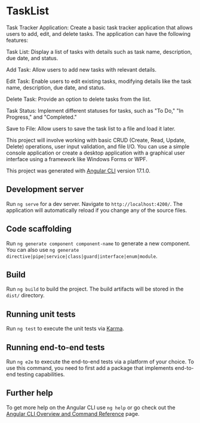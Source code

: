 # TaskList

Task Tracker Application:
Create a basic task tracker application that allows users to add, edit, and delete tasks. The application can have the following features:

Task List: Display a list of tasks with details such as task name, description, due date, and status.

Add Task: Allow users to add new tasks with relevant details.

Edit Task: Enable users to edit existing tasks, modifying details like the task name, description, due date, and status.

Delete Task: Provide an option to delete tasks from the list.

Task Status: Implement different statuses for tasks, such as "To Do," "In Progress," and "Completed."

Save to File: Allow users to save the task list to a file and load it later.

This project will involve working with basic CRUD (Create, Read, Update, Delete) operations, user input validation, and file I/O. You can use a simple console application or create a desktop application with a graphical user interface using a framework like Windows Forms or WPF.

This project was generated with [Angular CLI](https://github.com/angular/angular-cli) version 17.1.0.

## Development server

Run `ng serve` for a dev server. Navigate to `http://localhost:4200/`. The application will automatically reload if you change any of the source files.

## Code scaffolding

Run `ng generate component component-name` to generate a new component. You can also use `ng generate directive|pipe|service|class|guard|interface|enum|module`.

## Build

Run `ng build` to build the project. The build artifacts will be stored in the `dist/` directory.

## Running unit tests

Run `ng test` to execute the unit tests via [Karma](https://karma-runner.github.io).

## Running end-to-end tests

Run `ng e2e` to execute the end-to-end tests via a platform of your choice. To use this command, you need to first add a package that implements end-to-end testing capabilities.

## Further help

To get more help on the Angular CLI use `ng help` or go check out the [Angular CLI Overview and Command Reference](https://angular.io/cli) page.

